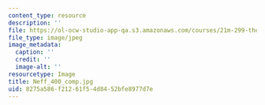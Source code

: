 ```yaml
---
content_type: resource
description: ''
file: https://ol-ocw-studio-app-qa.s3.amazonaws.com/courses/21m-299-the-beatles-fall-2017/8275a586f21261f54d8452bfe8977d7e_Neff_400_comp.jpg
file_type: image/jpeg
image_metadata:
  caption: ''
  credit: ''
  image-alt: ''
resourcetype: Image
title: Neff_400_comp.jpg
uid: 8275a586-f212-61f5-4d84-52bfe8977d7e
---
```

